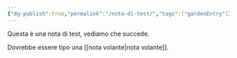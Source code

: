 ```yaml
---
{"dg-publish":true,"permalink":"/nota-di-test/","tags":["gardenEntry"]}
---
```



Questa è una nota di test, vediamo che succede.

Dovrebbe essere tipo una [[nota volante\|nota volante]].
